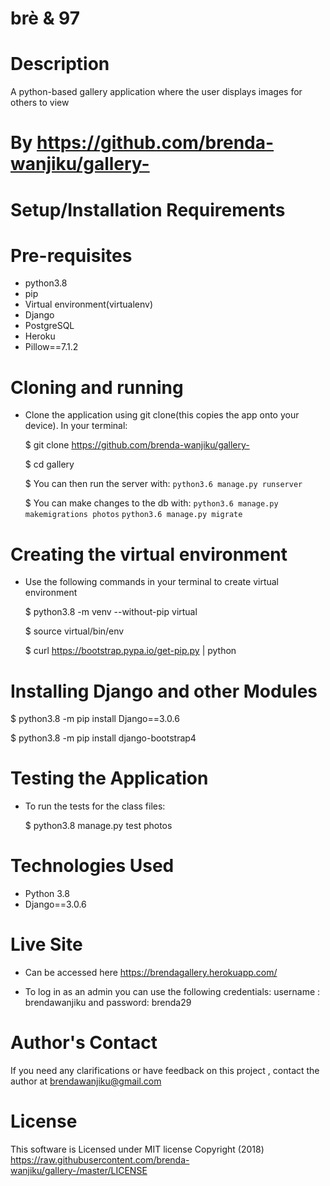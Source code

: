 # brè & 97

# Description
A python-based gallery application where the user displays images for others to view 


# By https://github.com/brenda-wanjiku/gallery-

# Setup/Installation Requirements
# Pre-requisites
* python3.8
* pip
* Virtual environment(virtualenv)
* Django 
* PostgreSQL
* Heroku
* Pillow==7.1.2

# Cloning and running
* Clone the application using git clone(this copies the app onto your device). In your   terminal:

  $ git clone https://github.com/brenda-wanjiku/gallery-

  $ cd gallery

  $ You can then run the server with:
  `python3.6 manage.py runserver`

  $ You can make changes to the db with:
  `python3.6 manage.py makemigrations photos`
  `python3.6 manage.py migrate`

# Creating the virtual environment
* Use the following commands in your terminal to create virtual environment

  $ python3.8 -m venv --without-pip virtual

  $ source virtual/bin/env

  $ curl https://bootstrap.pypa.io/get-pip.py | python

# Installing Django and other Modules
  $ python3.8 -m pip install Django==3.0.6

  $ python3.8 -m pip install django-bootstrap4


# Testing the Application
* To run the tests for the class files:

  $ python3.8 manage.py test photos


# Technologies Used
* Python 3.8
* Django==3.0.6


# Live Site
* Can be accessed here https://brendagallery.herokuapp.com/

* To log in as an admin you can use the following credentials:
username : brendawanjiku and password: brenda29


# Author's Contact
If you need any clarifications or have feedback on this project , contact the author at brendawanjiku@gmail.com

# License
This software is Licensed under MIT license Copyright (2018) https://raw.githubusercontent.com/brenda-wanjiku/gallery-/master/LICENSE
